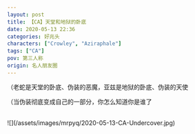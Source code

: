 ```yaml
---
layout: post
title: 【CA】天堂和地狱的卧底
date: 2020-05-13 22:36
categories: 好兆头
characters: ["Crowley", "Aziraphale"]
tags: ["CA"]
pov: 第三人称
origin: 名人朋友圈
---
```


（老蛇是天堂的卧底、伪装的恶魔，亚兹是地狱的卧底、伪装的天使

（当伪装彻底变成自己的一部分，你怎么知道你是谁了

<br>
![](/assets/images/mrpyq/2020-05-13-CA-Undercover.jpg)

